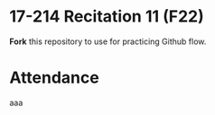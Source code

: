 # 17-214 Recitation 11 (F22)
**Fork** this repository to use for practicing Github flow.

# Attendance
aaa